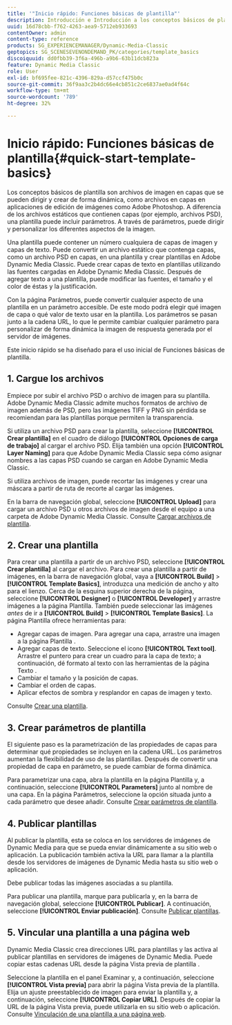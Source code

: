 ```yaml
---
title: '"Inicio rápido: Funciones básicas de plantilla"'
description: Introducción e Introducción a los conceptos básicos de plantilla para ayudarle a poner en marcha la aplicación rápidamente en Adobe Dynamic Media Classic.
uuid: 16d78cbb-f762-4263-aea9-5712eb933693
contentOwner: admin
content-type: reference
products: SG_EXPERIENCEMANAGER/Dynamic-Media-Classic
geptopics: SG_SCENESEVENONDEMAND_PK/categories/template_basics
discoiquuid: dd0fbb39-3f6a-496b-a9b6-63b11dcb823a
feature: Dynamic Media Classic
role: User
exl-id: bf695fee-821c-4396-829a-d57ccf475b0c
source-git-commit: 36f9aa3c2b4dc66e4cb851c2ce6837ae0ad4f64c
workflow-type: tm+mt
source-wordcount: '789'
ht-degree: 32%

---
```


# Inicio rápido: Funciones básicas de plantilla{#quick-start-template-basics}

Los conceptos básicos de plantilla son archivos de imagen en capas que se pueden dirigir y crear de forma dinámica, como archivos en capas en aplicaciones de edición de imágenes como Adobe Photoshop. A diferencia de los archivos estáticos que contienen capas (por ejemplo, archivos PSD), una plantilla puede incluir parámetros. A través de parámetros, puede dirigir y personalizar los diferentes aspectos de la imagen.

Una plantilla puede contener un número cualquiera de capas de imagen y capas de texto. Puede convertir un archivo estático que contenga capas, como un archivo PSD en capas, en una plantilla y crear plantillas en Adobe Dynamic Media Classic. Puede crear capas de texto en plantillas utilizando las fuentes cargadas en Adobe Dynamic Media Classic. Después de agregar texto a una plantilla, puede modificar las fuentes, el tamaño y el color de éstas y la justificación.

Con la página Parámetros, puede convertir cualquier aspecto de una plantilla en un parámetro accesible. De este modo podrá elegir qué imagen de capa o qué valor de texto usar en la plantilla. Los parámetros se pasan junto a la cadena URL, lo que le permite cambiar cualquier parámetro para personalizar de forma dinámica la imagen de respuesta generada por el servidor de imágenes.

Este inicio rápido se ha diseñado para el uso inicial de Funciones básicas de plantilla. 

## 1. Cargue los archivos

Empiece por subir el archivo PSD o archivo de imagen para su plantilla. Adobe Dynamic Media Classic admite muchos formatos de archivo de imagen además de PSD, pero las imágenes TIFF y PNG sin pérdida se recomiendan para las plantillas porque permiten la transparencia.

Si utiliza un archivo PSD para crear la plantilla, seleccione **[!UICONTROL Crear plantilla]** en el cuadro de diálogo **[!UICONTROL Opciones de carga de trabajo]** al cargar el archivo PSD. Elija también una opción **[!UICONTROL Layer Naming]** para que Adobe Dynamic Media Classic sepa cómo asignar nombres a las capas PSD cuando se cargan en Adobe Dynamic Media Classic.

Si utiliza archivos de imagen, puede recortar las imágenes y crear una máscara a partir de ruta de recorte al cargar las imágenes.

En la barra de navegación global, seleccione **[!UICONTROL Upload]** para cargar un archivo PSD u otros archivos de imagen desde el equipo a una carpeta de Adobe Dynamic Media Classic. Consulte [Cargar archivos de plantilla](uploading-template-files.md#uploading_template_files).

## 2. Crear una plantilla

Para crear una plantilla a partir de un archivo PSD, seleccione **[!UICONTROL Crear plantilla]** al cargar el archivo. Para crear una plantilla a partir de imágenes, en la barra de navegación global, vaya a **[!UICONTROL Build]** > **[!UICONTROL Template Basics]**, introduzca una medición de ancho y alto para el lienzo. Cerca de la esquina superior derecha de la página, seleccione **[!UICONTROL Designer]** o **[!UICONTROL Developer]** y arrastre imágenes a la página Plantilla. También puede seleccionar las imágenes *antes* de ir a **[!UICONTROL Build]** > **[!UICONTROL Template Basics]**. La página Plantilla ofrece herramientas para:

* Agregar capas de imagen. Para agregar una capa, arrastre una imagen a la página Plantilla .
* Agregar capas de texto. Seleccione el icono **[!UICONTROL Text tool]**. Arrastre el puntero para crear un cuadro para la capa de texto; a continuación, dé formato al texto con las herramientas de la página Texto .
* Cambiar el tamaño y la posición de capas.
* Cambiar el orden de capas.
* Aplicar efectos de sombra y resplandor en capas de imagen y texto.

Consulte [Crear una plantilla](creating-template.md#creating_a_template).

## 3. Crear parámetros de plantilla

El siguiente paso es la parametrización de las propiedades de capas para determinar qué propiedades se incluyen en la cadena URL. Los parámetros aumentan la flexibilidad de uso de las plantillas. Después de convertir una propiedad de capa en parámetro, se puede cambiar de forma dinámica.

Para parametrizar una capa, abra la plantilla en la página Plantilla y, a continuación, seleccione **[!UICONTROL Parameters]** junto al nombre de una capa. En la página Parámetros, seleccione la opción situada junto a cada parámetro que desee añadir. Consulte [Crear parámetros de plantilla](creating-template-parameters.md#creating_template_parameters).

## 4. Publicar plantillas

Al publicar la plantilla, esta se coloca en los servidores de imágenes de Dynamic Media para que se pueda enviar dinámicamente a su sitio web o aplicación. La publicación también activa la URL para llamar a la plantilla desde los servidores de imágenes de Dynamic Media hasta su sitio web o aplicación.

Debe publicar todas las imágenes asociadas a su plantilla.

Para publicar una plantilla, marque para publicarla y, en la barra de navegación global, seleccione **[!UICONTROL Publicar]**. A continuación, seleccione **[!UICONTROL Enviar publicación]**. Consulte [Publicar plantillas](publishing-templates.md#publishing_templates).

## 5. Vincular una plantilla a una página web

Dynamic Media Classic crea direcciones URL para plantillas y las activa al publicar plantillas en servidores de imágenes de Dynamic Media. Puede copiar estas cadenas URL desde la página Vista previa de plantilla .

Seleccione la plantilla en el panel Examinar y, a continuación, seleccione **[!UICONTROL Vista previa]** para abrir la página Vista previa de la plantilla. Elija un ajuste preestablecido de imagen para enviar la plantilla y, a continuación, seleccione **[!UICONTROL Copiar URL]**. Después de copiar la URL de la página Vista previa, puede utilizarla en su sitio web o aplicación. Consulte [Vinculación de una plantilla a una página web](linking-template-web-page.md#linking_a_template_to_a_web_page).
